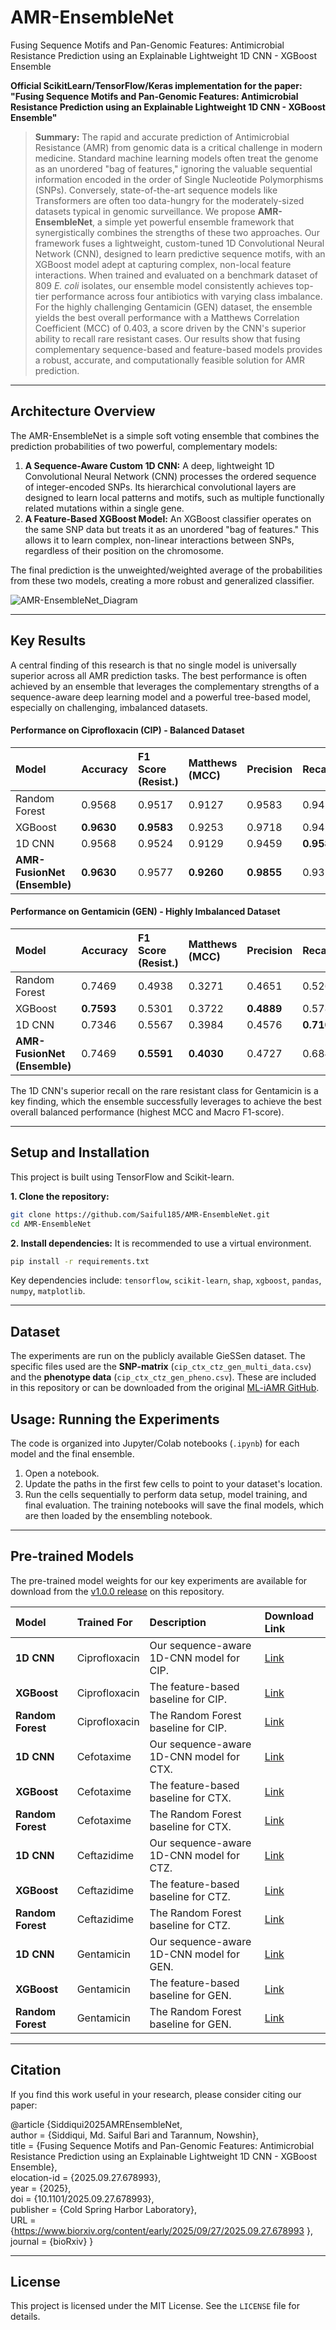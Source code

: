 # AMR-EnsembleNet

Fusing Sequence Motifs and Pan-Genomic Features: Antimicrobial Resistance Prediction using an Explainable Lightweight 1D CNN - XGBoost Ensemble

**Official ScikitLearn/TensorFlow/Keras implementation for the paper: "Fusing Sequence Motifs and Pan-Genomic Features: Antimicrobial Resistance Prediction using an Explainable Lightweight 1D CNN - XGBoost Ensemble"**

> **Summary:** The rapid and accurate prediction of Antimicrobial Resistance (AMR) from genomic data is a critical challenge in modern medicine. Standard machine learning models often treat the genome as an unordered "bag of features," ignoring the valuable sequential information encoded in the order of Single Nucleotide Polymorphisms (SNPs). Conversely, state-of-the-art sequence models like Transformers are often too data-hungry for the moderately-sized datasets typical in genomic surveillance. We propose **AMR-EnsembleNet**, a simple yet powerful ensemble framework that synergistically combines the strengths of these two approaches. Our framework fuses a lightweight, custom-tuned 1D Convolutional Neural Network (CNN), designed to learn predictive sequence motifs, with an XGBoost model adept at capturing complex, non-local feature interactions. When trained and evaluated on a benchmark dataset of 809 *E. coli* isolates, our ensemble model consistently achieves top-tier performance across four antibiotics with varying class imbalance. For the highly challenging Gentamicin (GEN) dataset, the ensemble yields the best overall performance with a Matthews Correlation Coefficient (MCC) of 0.403, a score driven by the CNN's superior ability to recall rare resistant cases. Our results show that fusing complementary sequence-based and feature-based models provides a robust, accurate, and computationally feasible solution for AMR prediction.

---

## Architecture Overview

The AMR-EnsembleNet is a simple soft voting ensemble that combines the prediction probabilities of two powerful, complementary models:

1.  **A Sequence-Aware Custom 1D CNN:** A deep, lightweight 1D Convolutional Neural Network (CNN) processes the ordered sequence of integer-encoded SNPs. Its hierarchical convolutional layers are designed to learn local patterns and motifs, such as multiple functionally related mutations within a single gene.
2.  **A Feature-Based XGBoost Model:** An XGBoost classifier operates on the same SNP data but treats it as an unordered "bag of features." This allows it to learn complex, non-linear interactions between SNPs, regardless of their position on the chromosome.

The final prediction is the unweighted/weighted average of the probabilities from these two models, creating a more robust and generalized classifier.

![AMR-EnsembleNet_Diagram](figures/AMR_EnsembleNet.png) 

---

## Key Results

A central finding of this research is that no single model is universally superior across all AMR prediction tasks. The best performance is often achieved by an ensemble that leverages the complementary strengths of a sequence-aware deep learning model and a powerful tree-based model, especially on challenging, imbalanced datasets.

#### Performance on Ciprofloxacin (CIP) - Balanced Dataset

| Model | Accuracy | F1 Score (Resist.) | Matthews (MCC) | Precision | Recall | F1 Score (Macro) |
| :--- | :--- | :--- | :--- | :--- | :--- | :--- |
| Random Forest | 0.9568 | 0.9517 | 0.9127 | 0.9583 | 0.9452 | 0.9563 |
| XGBoost | **0.9630** | **0.9583** | 0.9253 | 0.9718 | 0.9452 | **0.9625** |
| 1D CNN | 0.9568 | 0.9524 | 0.9129 | 0.9459 | **0.9589** | 0.9564 |
| **AMR-FusionNet (Ensemble)** | **0.9630** | 0.9577 | **0.9260** | **0.9855** | 0.9315 | 0.9624 |

#### Performance on Gentamicin (GEN) - Highly Imbalanced Dataset

| Model | Accuracy | F1 Score (Resist.) | Matthews (MCC) | Precision | Recall | F1 Score (Macro) |
| :--- | :--- | :--- | :--- | :--- | :--- | :--- |
| Random Forest | 0.7469 | 0.4938 | 0.3271 | 0.4651 | 0.5263 | 0.6626 |
| XGBoost | **0.7593** | 0.5301 | 0.3722 | **0.4889** | 0.5789 | 0.6841 |
| 1D CNN | 0.7346 | 0.5567 | 0.3984 | 0.4576 | **0.7105** | 0.6836 |
| **AMR-FusionNet (Ensemble)** | 0.7469 | **0.5591** | **0.4030** | 0.4727 | 0.6842 | **0.6908** |

The 1D CNN's superior recall on the rare resistant class for Gentamicin is a key finding, which the ensemble successfully leverages to achieve the best overall balanced performance (highest MCC and Macro F1-score).

---

## Setup and Installation

This project is built using TensorFlow and Scikit-learn.

**1. Clone the repository:**
```bash
git clone https://github.com/Saiful185/AMR-EnsembleNet.git
cd AMR-EnsembleNet
```

**2. Install dependencies:**
It is recommended to use a virtual environment.
```bash
pip install -r requirements.txt
```
Key dependencies include: `tensorflow`, `scikit-learn`, `shap`, `xgboost`, `pandas`, `numpy`, `matplotlib`.

---

## Dataset

The experiments are run on the publicly available GieSSen dataset. The specific files used are the **SNP-matrix** (`cip_ctx_ctz_gen_multi_data.csv`) and the **phenotype data** (`cip_ctx_ctz_gen_pheno.csv`). These are included in this repository or can be downloaded from the original [ML-iAMR GitHub](https://github.com/YunxiaoRen/ML-iAMR).

## Usage: Running the Experiments

The code is organized into Jupyter/Colab notebooks (`.ipynb`) for each model and the final ensemble.

1.  Open a notebook.
2.  Update the paths in the first few cells to point to your dataset's location.
3.  Run the cells sequentially to perform data setup, model training, and final evaluation. The training notebooks will save the final models, which are then loaded by the ensembling notebook.

---

## Pre-trained Models

The pre-trained model weights for our key experiments are available for download from the [v1.0.0 release](https://github.com/Saiful185/AMR-EnsembleNet/releases/v1.0.0) on this repository.

| Model | Trained For | Description | Download Link |
| :--- | :--- | :--- | :--- |
| **1D CNN** | Ciprofloxacin | Our sequence-aware 1D-CNN model for CIP. | [Link](https://github.com/Saiful185/AMR-EnsembleNet/releases/download/v1.0.0/AMR_cnn1d_model_CIP.keras) |
| **XGBoost** | Ciprofloxacin | The feature-based baseline for CIP. | [Link](https://github.com/Saiful185/AMR-EnsembleNet/releases/download/v1.0.0/AMR_xgboost_model_CIP.json) |
| **Random Forest** | Ciprofloxacin | The Random Forest baseline for CIP. | [Link](https://github.com/Saiful185/AMR-EnsembleNet/releases/download/v1.0.0/AMR_RF_model_CIP.pkl) |
| **1D CNN** | Cefotaxime | Our sequence-aware 1D-CNN model for CTX. | [Link](https://github.com/Saiful185/AMR-EnsembleNet/releases/download/v1.0.0/AMR_cnn1d_model_CTX.keras) |
| **XGBoost** | Cefotaxime | The feature-based baseline for CTX. | [Link](https://github.com/Saiful185/AMR-EnsembleNet/releases/download/v1.0.0/AMR_xgboost_model_CTX.json) |
| **Random Forest** | Cefotaxime | The Random Forest baseline for CTX. | [Link](https://github.com/Saiful185/AMR-EnsembleNet/releases/download/v1.0.0/AMR_RF_model_CTX.pkl) |
| **1D CNN** | Ceftazidime | Our sequence-aware 1D-CNN model for CTZ. | [Link](https://github.com/Saiful185/AMR-EnsembleNet/releases/download/v1.0.0/AMR_cnn1d_model_CTZ.keras) |
| **XGBoost** | Ceftazidime | The feature-based baseline for CTZ. | [Link](https://github.com/Saiful185/AMR-EnsembleNet/releases/download/v1.0.0/AMR_xgboost_model_CTZ.json) |
| **Random Forest** | Ceftazidime | The Random Forest baseline for CTZ. | [Link](https://github.com/Saiful185/AMR-EnsembleNet/releases/download/v1.0.0/AMR_RF_model_CTZ.pkl) |
| **1D CNN** | Gentamicin | Our sequence-aware 1D-CNN model for GEN. | [Link](https://github.com/Saiful185/AMR-EnsembleNet/releases/download/v1.0.0/AMR_cnn1d_model_GEN.keras) |
| **XGBoost** | Gentamicin | The feature-based baseline for GEN. | [Link](https://github.com/Saiful185/AMR-EnsembleNet/releases/download/v1.0.0/AMR_xgboost_model_GEN.json) |
| **Random Forest** | Gentamicin | The Random Forest baseline for GEN. | [Link](https://github.com/Saiful185/AMR-EnsembleNet/releases/download/v1.0.0/AMR_RF_model_GEN.pkl) |

---

## Citation

If you find this work useful in your research, please consider citing our paper:

@article {Siddiqui2025AMREnsembleNet,\
	author = {Siddiqui, Md. Saiful Bari and Tarannum, Nowshin},\
	title = {Fusing Sequence Motifs and Pan-Genomic Features: Antimicrobial Resistance Prediction using an Explainable Lightweight 1D CNN - XGBoost Ensemble},\
	elocation-id = {2025.09.27.678993},\
	year = {2025},\
	doi = {10.1101/2025.09.27.678993},\
	publisher = {Cold Spring Harbor Laboratory},\
	URL = {https://www.biorxiv.org/content/early/2025/09/27/2025.09.27.678993 },\
	journal = {bioRxiv}
}


---

## License
This project is licensed under the MIT License. See the `LICENSE` file for details.
